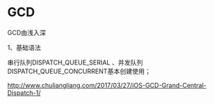 # GCD
GCD由浅入深

1、基础语法

串行队列DISPATCH_QUEUE_SERIAL 、并发队列DISPATCH_QUEUE_CONCURRENT基本创建使用；

http://www.chuliangliang.com/2017/03/27/iOS-GCD-Grand-Central-Dispatch-1/
